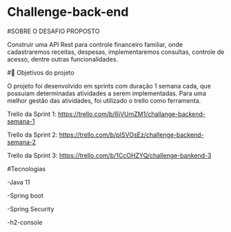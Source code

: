 ﻿# Challenge-back-end

#SOBRE O DESAFIO PROPOSTO

Construir uma API Rest para controle financeiro familiar, onde cadastraremos receitas, despesas, implementaremos consultas, controle de acesso, dentre outras funcionalidades.

#🔨 Objetivos do projeto

O projeto foi desenvolvido em sprints com duração 1 semana cada, que possuiam determinadas atividades a serem implementadas. Para uma melhor gestão das atividades, foi utilizado o trello como ferramenta.

Trello da Sprint 1: https://trello.com/b/6jVUmZM1/challange-backend-semana-1

Trello da Sprint 2: https://trello.com/b/pISVOsEz/challenge-backend-semana-2

Trello da Sprint 3: https://trello.com/b/1CcOHZYQ/challenge-bankend-3

#Tecnologias

-Java 11

-Spring boot

-Spring Security

-h2-console
